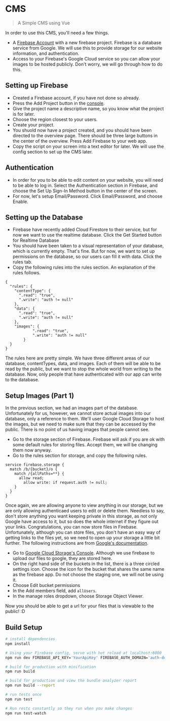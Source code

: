 # CMS

> A Simple CMS using Vue

In order to use this CMS, you'll need a few things.

* A [Firebase Account](https://firebase.google.com) with a new firebase project. Firebase is a database service from Google. We will use this to provide storage for our website information, and authentication. 
* Access to your Firebase's Google Cloud service so you can allow your images to be hosted publicly. Don't worry, we will go through how to do this.

## Setting up Firebase

* Created a Firebase account, if you have not done so already.
* Press the Add Project button in the [console](https://console.firebase.google.com).
* Give the project name a descriptive name, so you know what the project is for later.
* Choose the region closest to your users.
* Create your project.
* You shuold now have a project created, and you should have been directed to the overview page. There should be three large buttons in the center of the overview. Press Add Firebase to your web app.
* Copy the script on your screen into a text editor for later. We will use the config section to set up the CMS later.

## Authentication

* In order for you to be able to edit content on your website, you will need to be able to log in. Select the Authentication section in Firebase, and choose the Set Up Sign-In Method button in the center of the screen.
* For now, let's setup Email/Password. Click Email/Password, and choose Enable.

## Setting up the Database

* Firebase have recently added Cloud Firestore to their service, but for now we want to use the realtime database. Click the Get Started button for Realtime Database
* You should have been taken to a visual representation of your database, which is currently empty. That's fine. But for now, we want to set up permissions on the database, so our users can fill it with data. Click the rules tab.
* Copy the following rules into the rules section. An explanation of the rules follows.

```
{
  "rules": {
    "contentType": {
      ".read": "true",
      ".write": "auth != null"
    },
    "data": {
      ".read": "true",
      ".write": "auth != null"
    },
  	"images": {
			".read": "true",
			".write": "auth != null"
		}
  }
}
```

The rules here are pretty simple. We have three different areas of our database, contentTypes, data, and images. Each of them will be able to be read by the public, but we want to stop the whole world from writing to the database. Now, only people that have authenticated with our app can write to the database.

## Setup Images (Part 1)

In the previous section, we had an images part of the database. Unfortunately for us, however, we cannot store actual images into our database, only a reference to them. We'll user Google Cloud Storage to host the images, but we need to make sure that they can be accessed by the public. There is no point of us having images that people cannot see.

* Go to the storage section of Firebase. Firebase will ask if you are ok with some default rules for storing files. Accept them, we will be changing them now anyway.
* Go to the rules section for storage, and copy the following rules.

```
service firebase.storage {
  match /b/{bucket}/o {
    match /{allPaths=**} {
      allow read;
    	allow write: if request.auth != null;
    }
  }
}
```

Once again, we are allowing anyone to view anything in our storage, but we are only allowing authenticaed users to edit or delete them. Needless to say, don't store anything you want keeping private in this storage, as not only Google have access to it, but so does the whole internet if they figure out your links. Congratulations, you can now store files in Firebase. Unfortunately, although you can store files, you don't have an easy way of getting links to the files yet, so we need to open up your storage a little bit further. The following instructions are from [Google's documentation](https://cloud.google.com/storage/docs/access-control/making-data-public). 

* Go to [Google Cloud Storage's Console](https://console.cloud.google.com/storage/browser). Although we use firebase to upload our files to google, they are stored here.
* On the right hand side of the buckets in the list, there is a three circled settings icon. Choose the icon for the bucket that shares the same name as the firebase app. Do not choose the staging one, we will not be using it.
* Choose Edit bucket permissions
* In the Add members field, add `allUsers`.
* In the manage roles dropdown, choose Storage Object Viewer.

Now you should be able to get a url for your files that is viewable to the public! :D

## Build Setup

``` bash
# install dependencies
npm install

# Using your Firebase config, serve with hot reload at localhost:8080
npm run dev FIREBASE_API_KEY='YourApiKey' FIREBASE_AUTH_DOMAIN='auth-domain.firebaseapp.com' FIREBASE_DATABASE_URL='https://database-url.firebaseio.com' FIREBASE_PROJECT_ID='project-id' FIREBASE_STORAGE_BUCKET='storage-bucket-url.appspot.com' FIREBASE_MESSAGING_SENDER_ID='0123456789'

# build for production with minification
npm run build

# build for production and view the bundle analyzer report
npm run build --report

# run tests once
npm run test

# Run rests constantly so they run when you make changes
npm run test-watch
